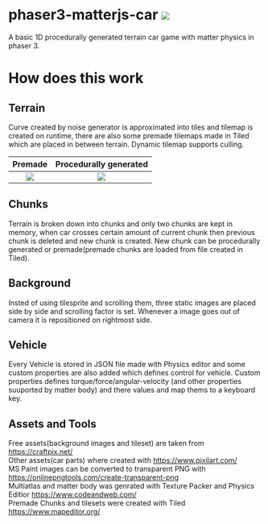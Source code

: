 # phaser3-matterjs-car [![](https://img.shields.io/badge/Phaser-3.55.2-blue)](https://github.com/photonstorm/phaser)

A basic 1D procedurally generated terrain car game with matter physics in phaser 3.

# How does this work

## Terrain
Curve created by noise generator is approximated into tiles and tilemap is created on runtime, there are also some premade tilemaps made in Tiled which are placed in between terrain.
Dynamic tilemap supports culling.

Premade            |  Procedurally generated
:-------------------------:|:-------------------------:
![](https://github.com/ankit-4129/phaser3-matterjs-car/blob/main/readme-img/premade_tilemap.png)  |  ![](https://github.com/ankit-4129/phaser3-matterjs-car/blob/main/readme-img/genrated_terrain.png)


## Chunks
Terrain is broken down into chunks and only two chunks are kept in memory, when car crosses certain amount of current chunk then previous chunk is deleted and new chunk is created.
New chunk can be procedurally generated or premade(premade chunks are loaded from file created in Tiled).

## Background
Insted of using tilesprite and scrolling them, three static images are placed side by side and scrolling factor is set.
Whenever a image goes out of camera it is repositioned on rightmost side.

## Vehicle
Every Vehicle is stored in JSON file made with Physics editor and some custom properties are also added which defines control for vehicle.
Custom properties defines torque/force/angular-velocity (and other properties suuported by matter body) and there values and map thems to a keyboard key.

## Assets and Tools
Free assets(background images and tileset) are taken from https://craftpix.net/ <br>
Other assets(car parts) where created with https://www.pixilart.com/ <br>
MS Paint images can be converted to transparent PNG with https://onlinepngtools.com/create-transparent-png <br>
Multiatlas and matter body was genrated with Texture Packer and Physics Editior https://www.codeandweb.com/ <br>
Premade Chunks and tilesets were created with Tiled https://www.mapeditor.org/ <br>


